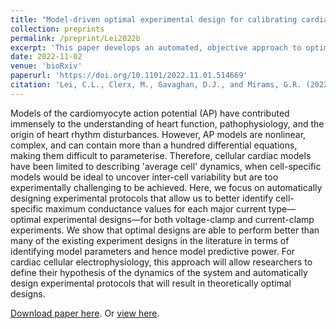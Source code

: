 ```yaml
---
title: "Model-driven optimal experimental design for calibrating cardiac electrophysiology models"
collection: preprints
permalink: /preprint/Lei2022b
excerpt: 'This paper develops an automated, objective approach to optimise experimental designs for calibrating cardiac electrophysiology models.'
date: 2022-11-02
venue: 'bioRxiv'
paperurl: 'https://doi.org/10.1101/2022.11.01.514669'
citation: 'Lei, C.L., Clerx, M., Gavaghan, D.J., and Mirams, G.R. (2022). &quot;Model-driven optimal experimental design for calibrating cardiac electrophysiology models.&quot; <i>bioRxiv</i>.'
---
```

Models of the cardiomyocyte action potential (AP) have contributed immensely to the understanding of heart function, pathophysiology, and the origin of heart rhythm disturbances.
However, AP models are nonlinear, complex, and can contain more than a hundred differential equations, making them difficult to parameterise.
Therefore, cellular cardiac models have been limited to describing 'average cell' dynamics, when cell-specific models would be ideal to uncover inter-cell variability but are too experimentally challenging to be achieved.
Here, we focus on automatically designing experimental protocols that allow us to better identify cell-specific maximum conductance values for each major current type—optimal experimental designs—for both voltage-clamp and current-clamp experiments.
We show that optimal designs are able to perform better than many of the existing experiment designs in the literature in terms of identifying model parameters and hence model predictive power.
For cardiac cellular electrophysiology, this approach will allow researchers to define their hypothesis of the dynamics of the system and automatically design experimental protocols that will result in theoretically optimal designs.

[Download paper here](http://chonlei.github.io/files/Lei2022b.pdf). Or [view here](https://doi.org/10.1101/2022.11.01.514669).
